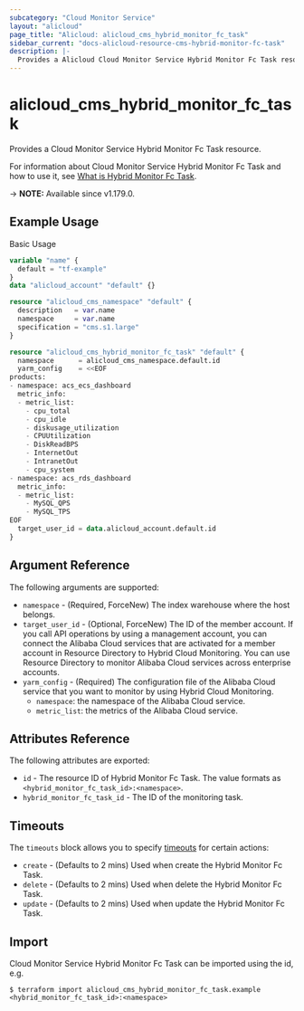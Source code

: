 ```yaml
---
subcategory: "Cloud Monitor Service"
layout: "alicloud"
page_title: "Alicloud: alicloud_cms_hybrid_monitor_fc_task"
sidebar_current: "docs-alicloud-resource-cms-hybrid-monitor-fc-task"
description: |-
  Provides a Alicloud Cloud Monitor Service Hybrid Monitor Fc Task resource.
---
```


# alicloud_cms_hybrid_monitor_fc_task

Provides a Cloud Monitor Service Hybrid Monitor Fc Task resource.

For information about Cloud Monitor Service Hybrid Monitor Fc Task and how to use it, see [What is Hybrid Monitor Fc Task](https://www.alibabacloud.com/help/en/cloudmonitor/latest/createhybridmonitortask).

-> **NOTE:** Available since v1.179.0.

## Example Usage

Basic Usage

```terraform
variable "name" {
  default = "tf-example"
}
data "alicloud_account" "default" {}

resource "alicloud_cms_namespace" "default" {
  description   = var.name
  namespace     = var.name
  specification = "cms.s1.large"
}

resource "alicloud_cms_hybrid_monitor_fc_task" "default" {
  namespace      = alicloud_cms_namespace.default.id
  yarm_config    = <<EOF
products:
- namespace: acs_ecs_dashboard
  metric_info:
  - metric_list:
    - cpu_total
    - cpu_idle
    - diskusage_utilization
    - CPUUtilization
    - DiskReadBPS
    - InternetOut
    - IntranetOut
    - cpu_system
- namespace: acs_rds_dashboard
  metric_info:
  - metric_list:
    - MySQL_QPS
    - MySQL_TPS
EOF
  target_user_id = data.alicloud_account.default.id
}
```

## Argument Reference

The following arguments are supported:

* `namespace` - (Required, ForceNew) The index warehouse where the host belongs.
* `target_user_id` - (Optional, ForceNew) The ID of the member account. If you call API operations by using a management account, you can connect the Alibaba Cloud services that are activated for a member account in Resource Directory to Hybrid Cloud Monitoring. You can use Resource Directory to monitor Alibaba Cloud services across enterprise accounts.
* `yarm_config` - (Required) The configuration file of the Alibaba Cloud service that you want to monitor by using Hybrid Cloud Monitoring.
  - `namespace`: the namespace of the Alibaba Cloud service.
  - `metric_list`: the metrics of the Alibaba Cloud service.
  
## Attributes Reference

The following attributes are exported:

* `id` - The resource ID of Hybrid Monitor Fc Task. The value formats as `<hybrid_monitor_fc_task_id>:<namespace>`.
* `hybrid_monitor_fc_task_id` - The ID of the monitoring task.

## Timeouts

The `timeouts` block allows you to specify [timeouts](https://www.terraform.io/docs/configuration-0-11/resources.html#timeouts) for certain actions:

* `create` - (Defaults to 2 mins) Used when create the Hybrid Monitor Fc Task.
* `delete` - (Defaults to 2 mins) Used when delete the Hybrid Monitor Fc Task.
* `update` - (Defaults to 2 mins) Used when update the Hybrid Monitor Fc Task.

## Import

Cloud Monitor Service Hybrid Monitor Fc Task can be imported using the id, e.g.

```shell
$ terraform import alicloud_cms_hybrid_monitor_fc_task.example <hybrid_monitor_fc_task_id>:<namespace>
```